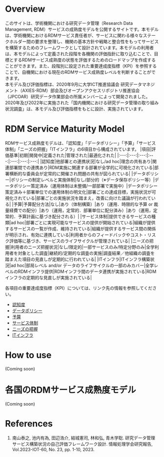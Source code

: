 # Overview
このサイトは、学術機関における研究データ管理（Research Data Management, RDM）サービスの成熟度モデルを公開するサイトです。本モデルは、学術機関におけるRDMサービス責任者が、サービスに関わる様々なステークホルダー間の要求を整理し、機関の基本方針や戦略と整合性をもってサービスを構築するためのフレームワークとして設計されています。本モデルの利用者は、本モデルによって定義された段階を各機関の評価指針に取り込むことで、目標とするRDMサービス成熟度の状態を評価するためのロードマップを作成することができます。また、段階別に設定された重要達成度指標（KPI）を参照することで、自機関における現在のRDMサービス成熟度レベルを判断することができます。<br>
本モデル及び評価指標は、2020年9月に大学ICT推進協議会 研究データマネジメント（AXIES-RDM）部会及びオープンアクセスリポジトリ推進協会（JPCOAR）研究データ作業部会の所属メンバーによって開発されました。2020年及び2022年に実施された「国内機関における研究データ管理の取り組み状況調査」は、本モデル及び評価指標をもとに設計、実施されています。

# RDM Service Maturity Model
RDMサービス成熟度モデルは、「認知度」「データポリシー」「予算」「サービス体制」「ニーズの把握」「ITインフラ」の6項目から構成されています。
|項目|評価基準|初期|開発中|定義された|管理された|最適化された|
|:---:|:---:|:---:|:---:|:---:|:---:|:---:|
|認知度|他部署との連携状況|なし/ad hoc|理念の共有あり|関連部署間での連携あり|RDM実施に関連する部署が全学的に可視化されている|部署横断的な委員会が定常的に開催され問題の共有が図られている|
|データポリシー|ポリシーの制定レベルと実施体制|なし/部分的（※データ保存ポリシー等）|データポリシー策定済み（運用体制は未整備/一部部署で実施中）|データポリシー策定済み＋部署単位での運用体制の明文化|部署ごとの達成目標，実施状況が可視化されている|部署ごとの実施状況を踏まえ，改善に向けた議論が行われている|
|予算|予算配分方法|なし|あり（体制構築）|あり（運用．時限的な予算 or 裁量経費での配分）|あり（運用，定常的．部署単位に配分済み）|あり（運用，定常的．予算計画に基づき配分される）|
|サービス体制|提供できるサービスの種類|ad hoc|部署ごとに実現可能なサービスの提供が開始されている|組織が提供するサービスの一覧が作成、維持されている|組織が提供するサービス間の関係が明示され、有効に連携している|利用者からのフィードバックやコスト・リスク評価等に基づき、サービスのライフサイクルが管理されている|
|ニーズの把握|利用者のニーズ把握状況|なし/限定的|一部サービスのみ/特定分野のみ|全学利用者を対象とした調査|継続的/定期的な調査の実施|調査結果／他組織の調査を踏まえた項目の見直しが定期的に行われている|
|ITインフラ|ITインフラ構築状況|ad hoc|部局レベル and/or データのライフサイクルの一部のみカバー|全学レベルのRDMインフラ提供|RDMインフラ間のデータ連携が実施されている|RDMインフラの定期的な見直しが実施されている|

各項目の重要達成度指標（KPI）については、リンク先の情報を参照してください。
- [認知度](#Awareness)
- [データポリシー](#Data-Policy)
- [予算](#Budget)
- [サービス体制](#Services)
- [ニーズの把握](#User-Needs)
- [ITインフラ](#IT-Infrastructure)

# How to use
(Coming soon)

# 各国のRDMサービス成熟度モデル
(Coming soon)

# References
1. 南山泰之, 池内有為, 田辺浩介, 結城憲司, 林和弘, 青木学聡. 研究データ管理サービス構築状況の自己評価フレームワーク設計. 情報処理学会研究報告, Vol.2023-IOT-60, No. 23, pp. 1-10, 2023.
